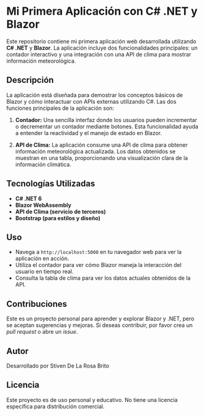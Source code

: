 # Mi Primera Aplicación con C# .NET y Blazor

Este repositorio contiene mi primera aplicación web desarrollada utilizando **C# .NET** y **Blazor**. La aplicación incluye dos funcionalidades principales: un contador interactivo y una integración con una API de clima para mostrar información meteorológica.

## Descripción

La aplicación está diseñada para demostrar los conceptos básicos de Blazor y cómo interactuar con APIs externas utilizando C#. Las dos funciones principales de la aplicación son:

1. **Contador:** Una sencilla interfaz donde los usuarios pueden incrementar o decrementar un contador mediante botones. Esta funcionalidad ayuda a entender la reactividad y el manejo de estado en Blazor.

2. **API de Clima:** La aplicación consume una API de clima para obtener información meteorológica actualizada. Los datos obtenidos se muestran en una tabla, proporcionando una visualización clara de la información climática.

## Tecnologías Utilizadas

- **C# .NET 6**
- **Blazor WebAssembly**
- **API de Clima (servicio de terceros)**
- **Bootstrap (para estilos y diseño)**

## Uso

- Navega a `http://localhost:5000` en tu navegador web para ver la aplicación en acción.
- Utiliza el contador para ver cómo Blazor maneja la interacción del usuario en tiempo real.
- Consulta la tabla de clima para ver los datos actuales obtenidos de la API.

## Contribuciones

Este es un proyecto personal para aprender y explorar Blazor y .NET, pero se aceptan sugerencias y mejoras. Si deseas contribuir, por favor crea un *pull request* o abre un *issue*.

## Autor

Desarrollado por Stiven De La Rosa Brito

## Licencia

Este proyecto es de uso personal y educativo. No tiene una licencia específica para distribución comercial.
